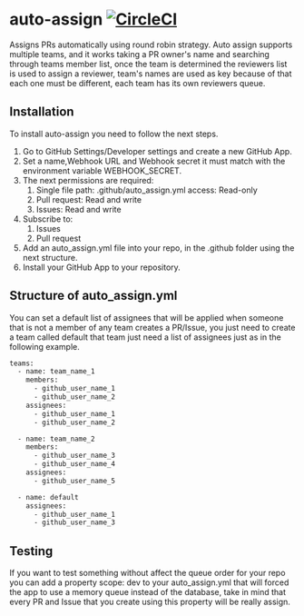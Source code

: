# auto-assign [![CircleCI](https://circleci.com/gh/mulesoft-labs/auto-assign.svg?style=svg)](https://circleci.com/gh/mulesoft-labs/auto-assign)
Assigns PRs automatically using round robin strategy.
Auto assign supports multiple teams, and it works taking a PR owner's name and searching 
through teams member list, once the team is determined the reviewers list is used to 
assign a reviewer, team's names are used as key because of that each one must be different, each team has its own reviewers queue.

## Installation
To install auto-assign you need to follow the next steps.

1. Go to GitHub Settings/Developer settings and create a new GitHub App.
1. Set a name,Webhook URL and Webhook secret it must match with the environment variable WEBHOOK_SECRET.
1. The next permissions are required:
    1. Single file path: .github/auto_assign.yml access: Read-only
    1. Pull request: Read and write
    1. Issues: Read and write
1. Subscribe to:
    1. Issues
    1. Pull request
1. Add an auto_assign.yml file into your repo, in the .github folder using the next structure.
1. Install your GitHub App to your repository.

## Structure of auto_assign.yml
You can set a default list of assignees that will be applied when someone that is not a member of any team 
creates a PR/Issue, you just need to create a team called default that team just need a list of assignees
just as in the following example.

```bash
teams:
  - name: team_name_1
    members:
      - github_user_name_1
      - github_user_name_2
    assignees:
      - github_user_name_1
      - github_user_name_2

  - name: team_name_2
    members:
      - github_user_name_3
      - github_user_name_4
    assignees:
      - github_user_name_5

  - name: default
    assignees:
      - github_user_name_1
      - github_user_name_3
```

## Testing
If you want to test something without affect the queue order for your repo you can add a property scope: dev
to your auto_assign.yml that will forced the app to use a memory queue instead of the database, take in mind 
that every PR and Issue that you create using this property will be really assign.